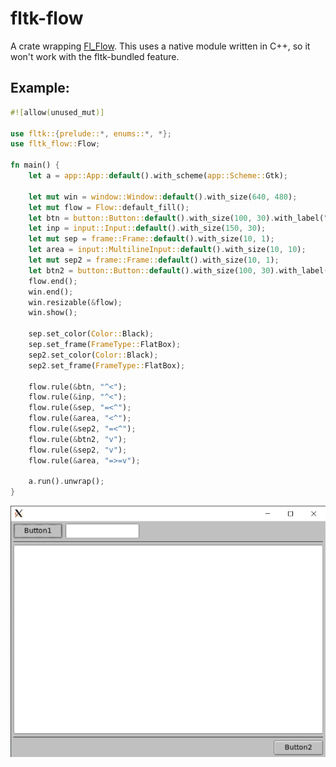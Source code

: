 # fltk-flow

A crate wrapping [Fl_Flow](https://github.com/osen/Fl_Flow). This uses a native module written in C++, so it won't work with the fltk-bundled feature.

## Example:
```rust
#![allow(unused_mut)]

use fltk::{prelude::*, enums::*, *};
use fltk_flow::Flow;

fn main() {
    let a = app::App::default().with_scheme(app::Scheme::Gtk);

    let mut win = window::Window::default().with_size(640, 480);
    let mut flow = Flow::default_fill();
    let btn = button::Button::default().with_size(100, 30).with_label("Button1");
    let inp = input::Input::default().with_size(150, 30);
    let mut sep = frame::Frame::default().with_size(10, 1);
    let area = input::MultilineInput::default().with_size(10, 10);
    let mut sep2 = frame::Frame::default().with_size(10, 1);
    let btn2 = button::Button::default().with_size(100, 30).with_label("Button2");
    flow.end();
    win.end();
    win.resizable(&flow);
    win.show();
    
    sep.set_color(Color::Black);
    sep.set_frame(FrameType::FlatBox);
    sep2.set_color(Color::Black);
    sep2.set_frame(FrameType::FlatBox);

    flow.rule(&btn, "^<");
    flow.rule(&inp, "^<");
    flow.rule(&sep, "=<^");
    flow.rule(&area, "<^");
    flow.rule(&sep2, "=<^");
    flow.rule(&btn2, "v");
    flow.rule(&sep2, "v");
    flow.rule(&area, "=>=v");

    a.run().unwrap();
}
```

![alt_test](screenshots/flow.jpg)